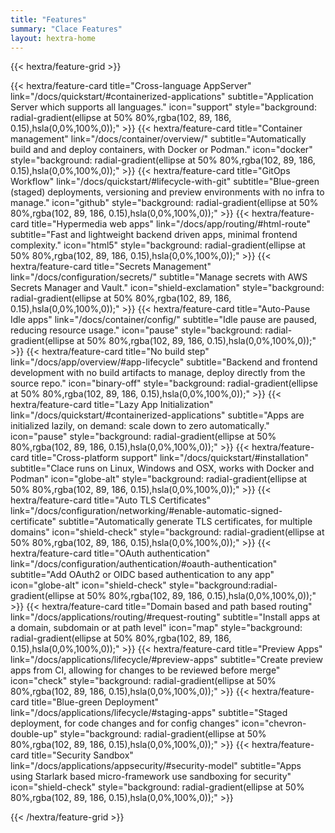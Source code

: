 ```yaml
---
title: "Features"
summary: "Clace Features"
layout: hextra-home
---
```


{{< hextra/feature-grid >}}

<!-- prettier-ignore --> {{< hextra/feature-card title="Cross-language AppServer" link="/docs/quickstart/#containerized-applications" subtitle="Application Server which supports all languages."  icon="support" style="background: radial-gradient(ellipse at 50% 80%,rgba(102, 89, 186, 0.15),hsla(0,0%,100%,0));" >}}

<!-- prettier-ignore --> {{< hextra/feature-card title="Container management" link="/docs/container/overview/" subtitle="Automatically build and and deploy containers, with Docker or Podman."  icon="docker" style="background: radial-gradient(ellipse at 50% 80%,rgba(102, 89, 186, 0.15),hsla(0,0%,100%,0));" >}}

<!-- prettier-ignore --> {{< hextra/feature-card title="GitOps Workflow" link="/docs/quickstart/#lifecycle-with-git" subtitle="Blue-green (staged) deployments, versioning and preview environments with no infra to manage."  icon="github" style="background: radial-gradient(ellipse at 50% 80%,rgba(102, 89, 186, 0.15),hsla(0,0%,100%,0));" >}}

<!-- prettier-ignore --> {{< hextra/feature-card title="Hypermedia web apps" link="/docs/app/routing/#html-route" subtitle="Fast and lightweight backend driven apps, minimal frontend complexity."  icon="html5" style="background: radial-gradient(ellipse at 50% 80%,rgba(102, 89, 186, 0.15),hsla(0,0%,100%,0));" >}}

<!-- prettier-ignore --> {{< hextra/feature-card title="Secrets Management" link="/docs/configuration/secrets/" subtitle="Manage secrets with AWS Secrets Manager and Vault."  icon="shield-exclamation" style="background: radial-gradient(ellipse at 50% 80%,rgba(102, 89, 186, 0.15),hsla(0,0%,100%,0));" >}}

<!-- prettier-ignore --> {{< hextra/feature-card title="Auto-Pause Idle apps" link="/docs/container/config/" subtitle="Idle pause are paused, reducing resource usage."  icon="pause" style="background: radial-gradient(ellipse at 50% 80%,rgba(102, 89, 186, 0.15),hsla(0,0%,100%,0));" >}}

<!-- prettier-ignore --> {{< hextra/feature-card title="No build step" link="/docs/app/overview/#app-lifecycle" subtitle="Backend and frontend development with no build artifacts to manage, deploy directly from the source repo."  icon="binary-off" style="background: radial-gradient(ellipse at 50% 80%,rgba(102, 89, 186, 0.15),hsla(0,0%,100%,0));" >}}

<!-- prettier-ignore --> {{< hextra/feature-card title="Lazy App Initialization" link="/docs/quickstart/#containerized-applications" subtitle="Apps are initialized lazily, on demand: scale down to zero automatically."  icon="pause" style="background: radial-gradient(ellipse at 50% 80%,rgba(102, 89, 186, 0.15),hsla(0,0%,100%,0));" >}}

<!-- prettier-ignore --> {{< hextra/feature-card title="Cross-platform support" link="/docs/quickstart/#installation" subtitle="Clace runs on Linux, Windows and OSX, works with Docker and Podman"  icon="globe-alt" style="background: radial-gradient(ellipse at 50% 80%,rgba(102, 89, 186, 0.15),hsla(0,0%,100%,0));" >}}

<!-- prettier-ignore --> {{< hextra/feature-card title="Auto TLS Certificates" link="/docs/configuration/networking/#enable-automatic-signed-certificate" subtitle="Automatically generate TLS certificates, for multiple domains"  icon="shield-check" style="background: radial-gradient(ellipse at 50% 80%,rgba(102, 89, 186, 0.15),hsla(0,0%,100%,0));" >}}

<!-- prettier-ignore --> {{< hextra/feature-card title="OAuth authentication" link="/docs/configuration/authentication/#oauth-authentication" subtitle="Add OAuth2 or OIDC based authentication to any app"  icon="globe-alt" icon="shield-check"  style="background:radial-gradient(ellipse at 50% 80%,rgba(102, 89, 186, 0.15),hsla(0,0%,100%,0));" >}}

<!-- prettier-ignore --> {{< hextra/feature-card title="Domain based and path based routing" link="/docs/applications/routing/#request-routing" subtitle="Install apps at a domain, subdomain or at path level"  icon="map" style="background: radial-gradient(ellipse at 50% 80%,rgba(102, 89, 186, 0.15),hsla(0,0%,100%,0));" >}}

<!-- prettier-ignore --> {{< hextra/feature-card title="Preview Apps" link="/docs/applications/lifecycle/#preview-apps" subtitle="Create preview apps from CI, allowing for changes to be reviewed before merge"  icon="check" style="background: radial-gradient(ellipse at 50% 80%,rgba(102, 89, 186, 0.15),hsla(0,0%,100%,0));" >}}

<!-- prettier-ignore --> {{< hextra/feature-card title="Blue-green Deployment" link="/docs/applications/lifecycle/#staging-apps" subtitle="Staged deployment, for code changes and for config changes"  icon="chevron-double-up" style="background: radial-gradient(ellipse at 50% 80%,rgba(102, 89, 186, 0.15),hsla(0,0%,100%,0));" >}}

<!-- prettier-ignore --> {{< hextra/feature-card title="Security Sandbox" link="/docs/applications/appsecurity/#security-model" subtitle="Apps using Starlark based micro-framework use sandboxing for security"  icon="shield-check" style="background: radial-gradient(ellipse at 50% 80%,rgba(102, 89, 186, 0.15),hsla(0,0%,100%,0));" >}}

{{< /hextra/feature-grid >}}
